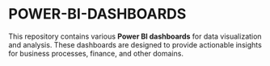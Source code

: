 # POWER-BI-DASHBOARDS
This repository contains various **Power BI dashboards** for data visualization and analysis. These dashboards are designed to provide actionable insights for business processes, finance, and other domains.
